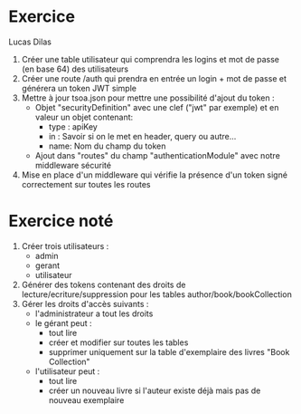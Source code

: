 # Exercice

Lucas Dilas

1) Créer une table utilisateur qui comprendra les logins et mot de passe (en base 64) des utilisateurs
2) Créer une route /auth qui prendra en entrée un login + mot de passe et générera un token JWT simple
3) Mettre à jour tsoa.json pour mettre une possibilité d'ajout du token :
    - Objet "securityDefinition" avec une clef ("jwt" par exemple) et en valeur un objet contenant:
        - type : apiKey
        - in : Savoir si on le met en header, query ou autre...
        - name: Nom du champ du token
    - Ajout dans "routes" du champ "authenticationModule" avec notre middleware sécurité
4) Mise en place d'un middleware qui vérifie la présence d'un token signé correctement sur toutes les routes

# Exercice noté

1) Créer trois utilisateurs :
    - admin
    - gerant
    - utilisateur
2) Générer des tokens contenant des droits de lecture/ecriture/suppression pour les tables author/book/bookCollection
3) Gérer les droits d'accès suivants :
    - l'administrateur a tout les droits
    - le gérant peut :
        - tout lire
        - créer et modifier sur toutes les tables
        - supprimer uniquement sur la table d'exemplaire des livres "Book Collection"
    - l'utilisateur peut :
        - tout lire
        - créer un nouveau livre si l'auteur existe déjà mais pas de nouveau exemplaire